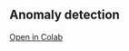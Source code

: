## Anomaly detection

[Open in Colab](http://colab.research.google.com/github/stippingerm/causality-course/blob/main/Time_series_methods/Anomaly_detection.ipynb)